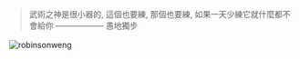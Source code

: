 > 武術之神是很小器的, 這個也要練, 那個也要練, 如果一天少練它就什麼都不會給你 —————— 愚地獨步

<p align="middle">
</p>

<p>&nbsp;<img align="center" src="https://github-readme-stats.vercel.app/api?username=robinsonweng&show_icons=true&locale=en" alt="robinsonweng" /></p>
